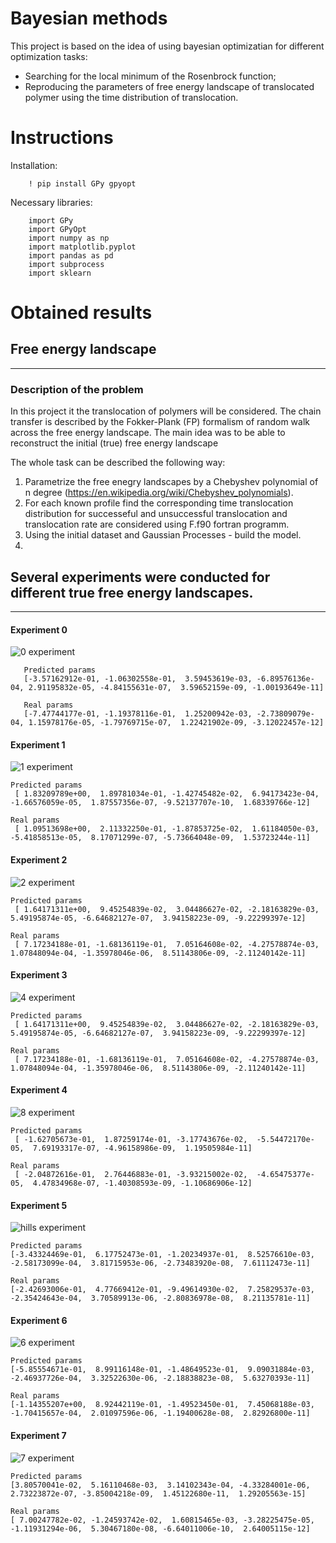 # Bayesian methods


This project is based on the idea of using bayesian optimizatian for different optimization tasks:
 - Searching for the local minimum of the Rosenbrock function;
 - Reproducing the parameters of free energy landscape of translocated polymer using the time distribution of translocation.

# Instructions
Installation:

        ! pip install GPy gpyopt
        
Necessary libraries:

        import GPy
        import GPyOpt
        import numpy as np
        import matplotlib.pyplot
        import pandas as pd
        import subprocess
        import sklearn



# Obtained results

## Free energy landscape
------------------------------------
### Description of the problem
In this project it the translocation of polymers will be considered. The chain transfer is described by the Fokker-Plank (FP) formalism of random walk across the free energy landscape. The main idea was to be able to reconstruct the initial (true) free energy landscape

The whole task can be described the following way:

1) Parametrize the free enegry landscapes by a Chebyshev polynomial of n degree (https://en.wikipedia.org/wiki/Chebyshev_polynomials). 
2) For each known profile find the corresponding time translocation distribution for successeful and unsuccessful translocation and translocation rate are considered using F.f90 fortran programm.
3) Using the initial dataset and Gaussian Processes - build the model.
4) 

## Several experiments were conducted for different true free energy landscapes.
------------------------------------------------

#### Experiment 0

![0 experiment](https://github.com/Nina-Konovalova/Bayesian-optimization/raw/main/pictures/0.png)

       Predicted params 
       [-3.57162912e-01, -1.06302558e-01,  3.59453619e-03, -6.89576136e-04, 2.91195832e-05, -4.84155631e-07,  3.59652159e-09, -1.00193649e-11]
       
       Real params 
       [-7.47744177e-01, -1.19378116e-01,  1.25200942e-03, -2.73809079e-04, 1.15978176e-05, -1.79769715e-07,  1.22421902e-09, -3.12022457e-12]


#### Experiment 1

![1 experiment](https://github.com/Nina-Konovalova/Bayesian-optimization/raw/main/pictures/1.png)

    Predicted params 
     [ 1.83209789e+00,  1.89781034e-01, -1.42745482e-02,  6.94173423e-04, -1.66576059e-05,  1.87557356e-07, -9.52137707e-10,  1.68339766e-12]
     
    Real params 
     [ 1.09513698e+00,  2.11332250e-01, -1.87853725e-02,  1.61184050e-03, -5.41858513e-05,  8.17071299e-07, -5.73664048e-09,  1.53723244e-11]


#### Experiment 2

![2 experiment](https://github.com/Nina-Konovalova/Bayesian-optimization/raw/main/pictures/2.png)

    Predicted params 
     [ 1.64171311e+00,  9.45254839e-02,  3.04486627e-02, -2.18163829e-03, 5.49195874e-05, -6.64682127e-07,  3.94158223e-09, -9.22299397e-12]
     
    Real params 
     [ 7.17234188e-01, -1.68136119e-01,  7.05164608e-02, -4.27578874e-03,  1.07848094e-04, -1.35978046e-06,  8.51143806e-09, -2.11240142e-11]


#### Experiment 3

![4 experiment](https://github.com/Nina-Konovalova/Bayesian-optimization/raw/main/pictures/4.png)

    Predicted params 
     [ 1.64171311e+00,  9.45254839e-02,  3.04486627e-02, -2.18163829e-03, 5.49195874e-05, -6.64682127e-07,  3.94158223e-09, -9.22299397e-12]
     
    Real params 
     [ 7.17234188e-01, -1.68136119e-01,  7.05164608e-02, -4.27578874e-03,  1.07848094e-04, -1.35978046e-06,  8.51143806e-09, -2.11240142e-11]
     
 
#### Experiment 4
     
 ![8 experiment](https://github.com/Nina-Konovalova/Bayesian-optimization/raw/main/pictures/8.png)

    Predicted params 
     [ -1.62705673e-01,  1.87259174e-01, -3.17743676e-02,  -5.54472170e-05,  7.69193317e-07, -4.96158986e-09,  1.19505984e-11]
     
    Real params 
     [ -2.04872616e-01,  2.76446883e-01, -3.93215002e-02,  -4.65475377e-05,  4.47834968e-07, -1.40308593e-09, -1.10686906e-12]


#### Experiment 5

     
 ![hills experiment](https://github.com/Nina-Konovalova/Bayesian-optimization/raw/main/pictures/hills.png)

    Predicted params 
    [-3.43324469e-01,  6.17752473e-01, -1.20234937e-01,  8.52576610e-03, -2.58173099e-04,  3.81715953e-06, -2.73483920e-08,  7.61112473e-11]
     
    Real params 
    [-2.42693006e-01,  4.77669412e-01, -9.49614930e-02,  7.25829537e-03,  -2.35424643e-04,  3.70589913e-06, -2.80836978e-08,  8.21135781e-11]
     
     
#### Experiment 6

     
 ![6 experiment](https://github.com/Nina-Konovalova/Bayesian-optimization/raw/main/pictures/6.png)

    Predicted params 
    [-5.85554671e-01,  8.99116148e-01, -1.48649523e-01,  9.09031884e-03, -2.46937726e-04,  3.32522630e-06, -2.18838823e-08,  5.63270393e-11]
     
    Real params 
    [-1.14355207e+00,  8.92442119e-01, -1.49523450e-01,  7.45068188e-03,  -1.70415657e-04,  2.01097596e-06, -1.19400628e-08,  2.82926800e-11]


#### Experiment 7

     
 ![7 experiment](https://github.com/Nina-Konovalova/Bayesian-optimization/raw/main/pictures/7.png)

    Predicted params 
    [3.80570041e-02,  5.16110468e-03,  3.14102343e-04, -4.33284001e-06, 2.73223872e-07, -3.85004218e-09,  1.45122680e-11,  1.29205563e-15]
     
    Real params 
    [ 7.00247782e-02, -1.24593742e-02,  1.60815465e-03, -3.28225475e-05, -1.11931294e-06,  5.30467180e-08, -6.64011006e-10,  2.64005115e-12]


